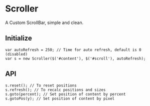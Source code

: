 Scroller
===========

A Custom ScrollBar, simple and clean.

Initialize
-------------

	var autoRefresh = 250; // Time for auto refresh, default is 0 (disabled)
	var s = new Scroller($('#content'), $('#scroll'), autoRefresh);

API
-------------

	s.reset(); // To reset positions
	s.refresh(); // To recalc positions and sizes
	s.goto(percent); // Set position of content by percent
	s.gotoPos(y); // Set position of content by pixel
